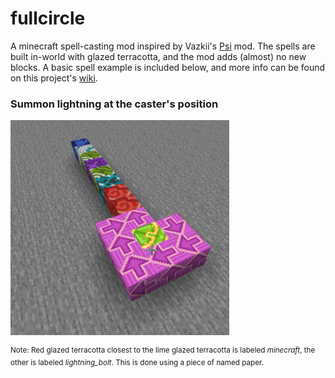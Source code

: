 # fullcircle
A minecraft spell-casting mod inspired by Vazkii's [Psi](https://psi.vazkii.net/) mod. The spells are built in-world with glazed terracotta, and the mod adds (almost) no new blocks. A basic spell example is included below, and more info can be found on this project's [wiki](https://github.com/Shylie/fullcircle/wiki).


### Summon lightning at the caster's position
<img src="https://raw.githubusercontent.com/Shylie/fullcircle/master/simple-spell.png" width="350"></img>

<sup>Note: Red glazed terracotta closest to the lime glazed terracotta is labeled <i>minecraft</i>, the other is labeled <i>lightning_bolt</i>. This is done using a piece of named paper.</sup>
